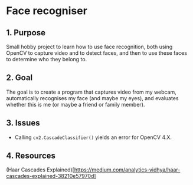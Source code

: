 # Face recogniser

## 1. Purpose

Small hobby project to learn how to use face recognition, both using OpenCV to capture video and to detect faces, and then to use these faces to determine who they belong to.

## 2. Goal

The goal is to create a program that captures video from my webcam, automatically recognises my face (and maybe my eyes), and evaluates whether this is me (or maybe a friend or family member). 

## 3. Issues

- Calling ```cv2.CascadeClassifier()``` yields an error for OpenCV 4.X.

## 4. Resources

(Haar Cascades Explained)[https://medium.com/analytics-vidhya/haar-cascades-explained-38210e57970d]
